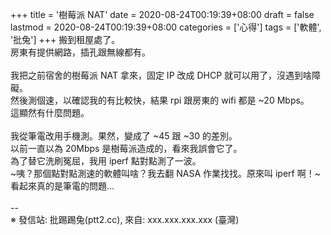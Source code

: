 +++
title = '樹莓派 NAT'
date = 2020-08-24T00:19:39+08:00
draft = false
lastmod = 2020-08-24T00:19:39+08:00
categories = ['心得']
tags = ['軟體', '批兔']
+++
搬到租屋處了。<br>
房東有提供網路，插孔跟無線都有。<br>
<br>
我把之前宿舍的樹莓派 NAT 拿來，固定 IP 改成 DHCP 就可以用了，沒遇到啥障礙。<br>
然後測個速，以確認我的有比較快，結果 rpi 跟房東的 wifi 都是 ~20 Mbps。<br>
這顯然有什麼問題。<br>
<br>
我從筆電改用手機測。果然，變成了 ~45 跟 ~30 的差別。<br>
以前一直以為 20Mbps 是樹莓派造成的，看來我誤會它了。<br>
為了替它洗刷冤屈，我用 iperf 點對點測了一波。<br>
~咦？那個點對點測速的軟體叫啥？我去翻 NASA 作業找找。原來叫 iperf 啊！~<br>
看起來真的是筆電的問題…<br>
<br>
--<br>
※ 發信站: 批踢踢兔(ptt2.cc), 來自: xxx.xxx.xxx.xxx (臺灣)<br>
